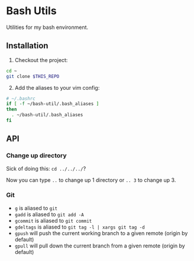 Bash Utils
==========

Utilities for my bash environment.

Installation
------------

1. Checkout the project:

  ```sh
  cd ~
  git clone $THIS_REPO
  ```

2. Add the aliases to your vim config:

  ```bash
  # ~/.bashrc
  if [ -f ~/bash-util/.bash_aliases ]
  then
    . ~/bash-util/.bash_aliases
  fi
  ```

API
---

### Change up directory

Sick of doing this: `cd ../../../`?

Now you can type `..` to change up 1 directory or `.. 3` to change up 3.

### Git

- `g` is aliased to `git`
- `gadd` is aliased to `git add -A`
- `gcommit` is aliased to `git commit`
- `gdeltags` is aliased to `git tag -l | xargs git tag -d`
- `gpush` will push the current working branch to a given remote (origin by default)
- `gpull` will pull down the current branch from a given remote (origin by default)

